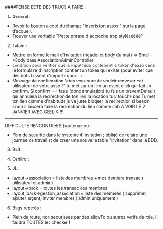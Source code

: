 ####PENSE BETE DES TRUCS A FAIRE :

1. General :
* Revoir le bouton a coté du champs "inscris ton assos'" sur la page d'accueil.
* Trouver une veritable "Petite phrase d'accroche trop styléééééé"

2. Tatain :
* Mettre en forme le mail d'invitation (header et body du mail)
 => $mail->Body dans AssociationAdminController
* condition pour verifier que le input hide contenant le token d'asso dans le formulaire
  d'inscription contient un token qui existe (pour eviter que des bots fassent
  n'importe quoi ...)
* Message de confirmation "etes vous sure de vouloir renvoyer cet utilisateur de votre asso ?"
      tu met sur un lien un event click qui fait un confirm. Si confirm == fasle (donc annulation) tu fais un preventDefault qui annulera la redirection de ton lien
      la location tu y touche pas.Tu met ton lien comme d'habitude
      js va juste bloquer la redirection si besoin sinon il laissera faire la redirection du lien comme dab
  A VOIR LE 2 JANVIER AVEC GEELIK !!!
________
DIFFICULTE RENCONTRéES (soutenance) :
* Pbm de securité dans le systeme d'invitation ; obligé de refaire une journée de travail et de creer
une nouvelle table "invitation" dans la BDD.

3. Bud :

4. Oshiiro :

5. JL :
* layout->association = liste des membres + mes derniere transac ( utilisateur et admin )
* layout->back = toutes les transac des membres
* layout_back->gestion_association = liste des membres ( supprimer, ajouter argent, inviter membre) ( admin uniquement )

6. Bugs reperés :

* Plein de route, non securisées par des allowTo ou autres verifs de role. Il faudra TOUTES les checker !
